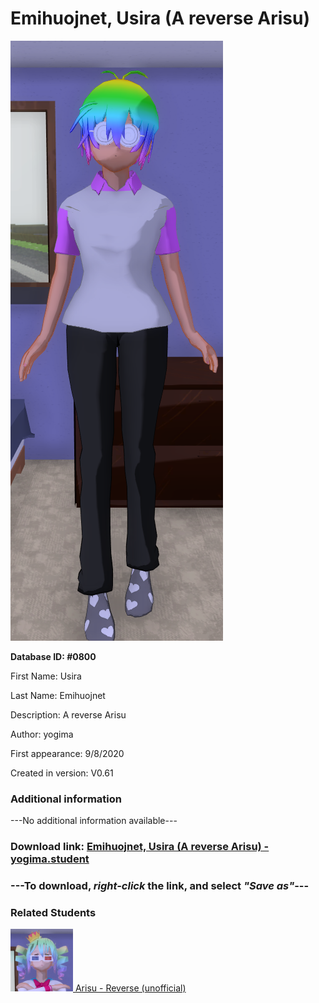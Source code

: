 # Emihuojnet, Usira (A reverse Arisu)

<img src="../../Files/Images/Emihuojnet, Usira (A reverse Arisu).png" title="Emihuojnet, Usira (A reverse Arisu) - yogima">

**Database ID: #0800**

First Name: Usira

Last Name: Emihuojnet

Description: A reverse Arisu

Author: yogima

First appearance: 9/8/2020

Created in version: V0.61

### Additional information

---No additional information available---

### Download link: <a href="https://raw.githubusercontent.com/Arbiter1223/Daigaku-Gurashi-Custom-Students/master/Files/Student%20Files/Emihuojnet%2C%20Usira%20(A%20reverse%20Arisu)%20-%20yogima.student">Emihuojnet, Usira (A reverse Arisu) - yogima.student</a>

### ---**To download, _right-click_ the link, and select _"Save as"_**---

### Related Students

<a href="Tenjouhime, Arisu (A very negative bully).md"><img src="../../Files/Thumbs/Tenjouhime, Arisu (A very negative bully).png" height="100" width="100" title="Tenjouhime, Arisu (A very negative bully) - YamiToast, V1.00"></a><a href="Tenjouhime, Arisu (A very negative bully).md"> Arisu - Reverse (unofficial)</a>

